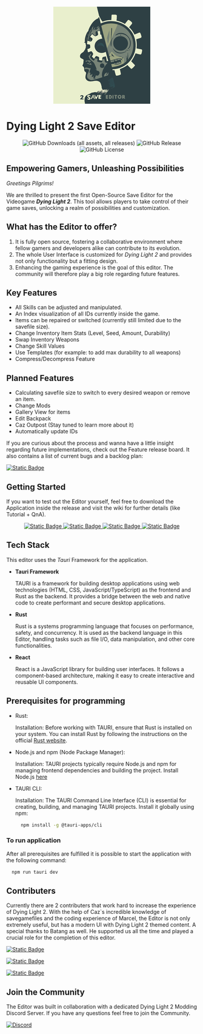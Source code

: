 <p align="center">
  <img alt="Logo" src="./savegame-editor/src-tauri/icons/128x128@2x.png"></img>
</p>

# Dying Light 2 Save Editor 
<p align="center">
  <img alt="GitHub Downloads (all assets, all releases)" src="https://img.shields.io/github/downloads/Marcel-TO/DL2_Save_Editor/total?style=for-the-badge&logo=Github&logoColor=black&label=Editor%20Downloads&labelColor=899994&color=899994">
  <img alt="GitHub Release" src="https://img.shields.io/github/v/release/Marcel-TO/DL2_Save_Editor?sort=semver&display_name=tag&style=for-the-badge&logo=Github&labelColor=526264&color=526264">
  <img alt="GitHub License" src="https://img.shields.io/github/license/Marcel-TO/DL2_Save_Editor?style=for-the-badge&labelColor=2f4045&color=2f4045">
</p>

## Empowering Gamers, Unleashing Possibilities
*Greetings Pilgrims!*

We are thrilled to present the first Open-Source Save Editor for the Videogame ***Dying Light 2***. This tool allows players to take control of their game saves, unlocking a realm of possibilities and customization. 

## What has the Editor to offer?
1. It is fully open source, fostering a collaborative environment where fellow gamers and developers alike can contribute to its evolution.
2. The whole User Interface is customized for *Dying Light 2* and provides not only functionality but a fitting design.
3. Enhancing the gaming experience is the goal of this editor. The community will therefore play a big role regarding future features.

## Key Features
- All Skills can be adjusted and manipulated.
- An Index visualization of all IDs currently inside the game.
- Items can be repaired or switched (currently still limited due to the savefile size).
- Change Inventory Item Stats (Level, Seed, Amount, Durability)
- Swap Inventory Weapons
- Change Skill Values
- Use Templates (for example: to add max durability to all weapons)
- Compress/Decompress Feature

## Planned Features
- Calculating savefile size to switch to every desired weapon or remove an item.
- Change Mods
- Gallery View for items
- Edit Backpack
- Caz Outpost (Stay tuned to learn more about it)
- Automatically update IDs

If you are curious about the process and wanna have a little insight regarding future implementations, check out the Feature release board. It also contains a list of current bugs and a backlog plan:

<a href="https://github.com/users/Marcel-TO/projects/2/views/2">
    <img alt="Static Badge" src="https://img.shields.io/badge/Visit-Feature_Board-899994?style=for-the-badge&logo=readthedocs&logoColor=fff">
</a>

## Getting Started
If you want to test out the Editor yourself, feel free to download the Application inside the release and visit the wiki for further details (like Tutorial + QnA).
<p align="center">
  <a href="https://github.com/Marcel-TO/DL2_Save_Editor/wiki/Home">
    <img alt="Static Badge" src="https://img.shields.io/badge/Visit-Wiki-899994?style=for-the-badge&logo=readthedocs&logoColor=fff">
  </a>
  <a href="https://github.com/Marcel-TO/DL2_Save_Editor/wiki/Getting-Started-with-the-Editor">
    <img alt="Static Badge" src="https://img.shields.io/badge/Visit-Getting_Started-899994?style=for-the-badge&logo=readthedocs&logoColor=fff">
  </a>
  <a href="https://github.com/Marcel-TO/DL2_Save_Editor/wiki/Commonly-Asked-Questions-(QnA)">
    <img alt="Static Badge" src="https://img.shields.io/badge/Visit-QnA-899994?style=for-the-badge&logo=readthedocs&logoColor=fff">
  </a>
  <a href="https://github.com/Marcel-TO/DL2_Save_Editor/wiki/Tutorial">
    <img alt="Static Badge" src="https://img.shields.io/badge/Visit-Tutorial-899994?style=for-the-badge&logo=readthedocs&logoColor=fff">
  </a>
</p>

## Tech Stack
This editor uses the *Tauri* Framework for the application.
- **Tauri Framework**
  
  TAURI is a framework for building desktop applications using web technologies (HTML, CSS, JavaScript/TypeScript) as the frontend and Rust as the backend. It provides a bridge between the web and native code to create performant and secure desktop applications.

- **Rust**

  Rust is a systems programming language that focuses on performance, safety, and concurrency. It is used as the backend language in this Editor, handling tasks such as file I/O, data manipulation, and other core functionalities.

- **React**

   React is a JavaScript library for building user interfaces. It follows a component-based architecture, making it easy to create interactive and reusable UI components.

## Prerequisites for programming
- Rust:

  Installation: Before working with TAURI, ensure that Rust is installed on your system. You can install Rust by following the instructions on the official [Rust website](https://www.rust-lang.org/tools/install).

- Node.js and npm (Node Package Manager):

  Installation: TAURI projects typically require Node.js and npm for managing frontend dependencies and building the project. Install Node.js [here](https://nodejs.org/)

- TAURI CLI:

  Installation: The TAURI Command Line Interface (CLI) is essential for creating, building, and managing TAURI projects. Install it globally using npm:
  ```bash
    npm install -g @tauri-apps/cli
  ```

### To run application
After all prerequisites are fulfilled it is possible to start the application with the following command:
```bash
  npm run tauri dev
```


## Contributers
Currently there are 2 contributers that work hard to increase the experience of Dying Light 2. With the help of Caz`s incredible knowledge of savegamefiles and the coding experience of Marcel, the Editor is not only extremely useful, but has a modern UI with Dying Light 2 themed content. A special thanks to Batang as well. He supported us all the time and played a crucial role for the completion of this editor.

<p>
  <a href="https://github.com/Marcel-TO">
    <img alt="Static Badge" src="https://img.shields.io/badge/Developer-MarcelMcHawk-899994?style=for-the-badge">
  </a>
</p>
<p>
  <a href="https://github.com/zCaazual">
    <img alt="Static Badge" src="https://img.shields.io/badge/Reverse Engineer-zCazual-526264?style=for-the-badge">
  </a>
</p>
<p>
  <a href="https://github.com/B-a-t-a-n-g">
    <img alt="Static Badge" src="https://img.shields.io/badge/Tester-Batang-2f4045?style=for-the-badge">
  </a>
</p>

## Join the Community
The Editor was built in collaboration with a dedicated Dying Light 2 Modding Discord Server. If you have any questions feel free to join the Community.

<a href="https://discord.gg/XVn5ntC2EB" target="_blank">
  <img alt="Discord" src="https://img.shields.io/discord/808315053722959873?style=for-the-badge&logo=discord&logoColor=white&labelColor=%235865F2&color=%235865F2">
</a>

